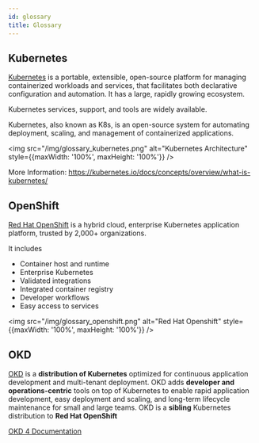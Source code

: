 ```yaml
---
id: glossary
title: Glossary
---
```


## Kubernetes

[Kubernetes](https://kubernetes.io/) is a portable, extensible, open-source platform for managing containerized workloads and services, that facilitates both declarative configuration and automation. It has a large, rapidly growing ecosystem. 

Kubernetes services, support, and tools are widely available.

Kubernetes, also known as K8s, is an open-source system for automating deployment, scaling, and management of containerized applications.

<img src="/img/glossary_kubernetes.png" alt="Kubernetes Architecture" style={{maxWidth: '100%', maxHeight: '100%'}} />



More Information: https://kubernetes.io/docs/concepts/overview/what-is-kubernetes/


## OpenShift

[Red Hat OpenShift](https://www.openshift.com/) is a hybrid cloud, enterprise Kubernetes application platform, trusted by 2,000+ organizations.

It includes 

* Container host and runtime
* Enterprise Kubernetes
* Validated integrations
* Integrated container registry
* Developer workflows
* Easy access to services

<img src="/img/glossary_openshift.png" alt="Red Hat Openshift" style={{maxWidth: '100%', maxHeight: '100%'}} />



## OKD

[OKD](https://www.okd.io/) is a **distribution of Kubernetes** optimized for continuous application development and multi-tenant deployment. OKD adds **developer and operations-centric** tools on top of Kubernetes to enable rapid application development, easy deployment and scaling, and long-term lifecycle maintenance for small and large teams. OKD is a **sibling** Kubernetes distribution to **Red Hat OpenShift**

[OKD 4 Documentation](https://docs.okd.io/latest/welcome/index.html)

